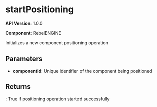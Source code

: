 # startPositioning

**API Version:** 1.0.0

**Component:** RebelENGINE

Initializes a new component positioning operation

## Parameters

- **componentId**: Unique identifier of the component being positioned

## Returns

: True if positioning operation started successfully

